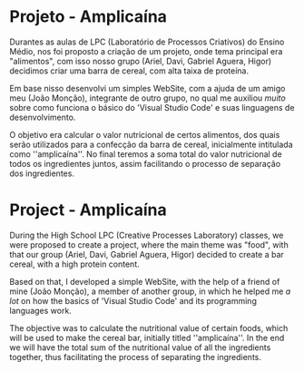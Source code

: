 # Projeto - Amplicaína
Durantes as aulas de LPC (Laboratório de Processos Criativos) do Ensino Médio, nos foi proposto a criação de um projeto, onde tema principal era "alimentos", com isso nosso grupo (Ariel, Davi, Gabriel Aguera, Higor) decidimos criar uma barra de cereal, com alta taixa de proteína.

Em base nisso desenvolvi um simples WebSite, com a ajuda de um amigo meu (João Monção), integrante de outro grupo, no qual me auxiliou *muito* sobre como funciona o básico do 'Visual Studio Code' e suas linguagens de desenvolvimento.

O objetivo era calcular o valor nutricional de certos alimentos, dos quais serão utilizados para a confecção da barra de cereal, inicialmente intitulada como ''amplicaína''. 
No final teremos a soma total do valor nutricional de todos os ingredientes juntos, assim facilitando o processo de separação dos ingredientes.


# Project - Amplicaína 
During the High School LPC (Creative Processes Laboratory) classes, we were proposed to create a project, where the main theme was "food", with that our group (Ariel, Davi, Gabriel Aguera, Higor) decided to create a bar cereal, with a high protein content.

Based on that, I developed a simple WebSite, with the help of a friend of mine (João Monção), a member of another group, in which he helped me *a lot* on how the basics of 'Visual Studio Code' and its programming languages work.

The objective was to calculate the nutritional value of certain foods, which will be used to make the cereal bar, initially titled ''amplicaína''.
In the end we will have the total sum of the nutritional value of all the ingredients together, thus facilitating the process of separating the ingredients.
